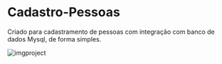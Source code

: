 # Cadastro-Pessoas

Criado para cadastramento de pessoas com integração com banco de dados Mysql, de forma simples.

![imgproject](https://github.com/nicolasdonada/Cadastro-Pessoas/assets/93623446/d41d34e7-596b-4ec8-9bd0-06b2978373d7)
